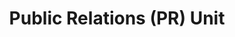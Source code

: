 ---
layout: page
title: Public Relations (PR) Unit
permalink: "/about/departments/public-relations/"
main: |-
    The unit is the vital conduit between the Council and the public. Operating from the Office of the Director General, the unit is responsible for the entire communications value chain of the Council, both internal and external. As the image manager of the Council, the PR Unit coordinates strategic communication, engages in crisis and perception management where necessary and manages the Council’s presence on multiple platforms.

    The sensitive role and balance the unit plays are best underscored by the operations of other departments, such as Surveillance &amp; Enforcement, Consumer Education and Quality, Assurance and Development, which use the various communication channels and platforms to discharge their responsibilities.

    In addition, maintaining and expanding the Council’s relationship with both conventional and new media in a fast moving and dynamic environment, covering multiple sectors and gathering information about developments for timely releases or intervention are some of the daily round the clock responsibilities of the Public Relations Unit.
---